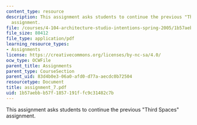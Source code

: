 ```yaml
---
content_type: resource
description: This assignment asks students to continue the previous "Third Spaces"
  assignment.
file: /courses/4-104-architecture-studio-intentions-spring-2005/1b57aebbb57f1857191ffc9c31482c7b_assignment_7.pdf
file_size: 80412
file_type: application/pdf
learning_resource_types:
- Assignments
license: https://creativecommons.org/licenses/by-nc-sa/4.0/
ocw_type: OCWFile
parent_title: Assignments
parent_type: CourseSection
parent_uid: 83d4b0e3-06a0-afd0-d77a-aecdc0b72504
resourcetype: Document
title: assignment_7.pdf
uid: 1b57aebb-b57f-1857-191f-fc9c31482c7b
---
```

This assignment asks students to continue the previous "Third Spaces" assignment.